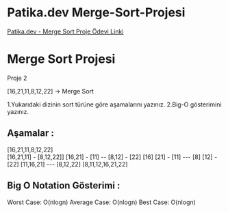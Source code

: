 # Patika.dev Merge-Sort-Projesi

[Patika.dev - Merge Sort Proje Ödevi Linki](https://app.patika.dev/courses/veri-yapilari-ve-algoritmalar/merge-sort-proje)

# Merge Sort Projesi

Proje 2

[16,21,11,8,12,22] -> Merge Sort

1.Yukarıdaki dizinin sort türüne göre aşamalarını yazınız.
2.Big-O gösterimini yazınız.

## Aşamalar :

[16,21,11,8,12,22]   
[16,21,11] - [8,12,22]] 
[16,21] - [11] -- [8,12] - [22]
[16] [21] - [11] --- [8] [12] - [22] 
[11,16,21] --- [8,12,22]
[8,11,12,16,21,22]
## Big O Notation Gösterimi :

Worst Case: O(nlogn)
Average Case: O(nlogn)
Best Case: O(nlogn)

